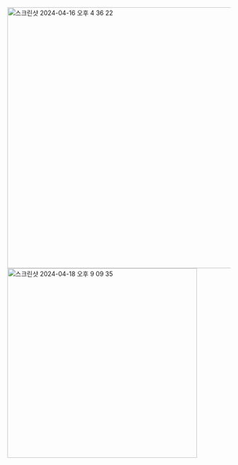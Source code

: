 <img width="589" alt="스크린샷 2024-04-16 오후 4 36 22" src="https://github.com/giyoungjang/kotlin-study/assets/126555597/ed90d09b-c794-472b-9b26-117ef37c1a66">

<img width="428" alt="스크린샷 2024-04-18 오후 9 09 35" src="https://github.com/giyoungjang/kotlin-study/assets/126555597/418624cc-0104-481f-8dc2-ded3fb777b4e">

















